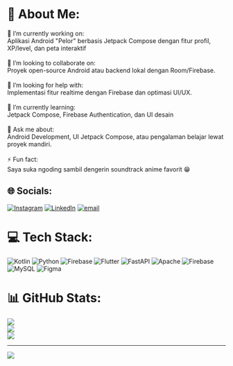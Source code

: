 # 💫 About Me:
🔭 I’m currently working on:  <br>Aplikasi Android "Pelor" berbasis Jetpack Compose dengan fitur profil, XP/level, dan peta interaktif<br><br>👯 I’m looking to collaborate on:  <br>Proyek open-source Android atau backend lokal dengan Room/Firebase.<br><br>🤝 I’m looking for help with:  <br>Implementasi fitur realtime dengan Firebase dan optimasi UI/UX.<br><br>🌱 I’m currently learning:  <br>Jetpack Compose, Firebase Authentication, dan UI desain <br><br>💬 Ask me about:  <br>Android Development, UI Jetpack Compose, atau pengalaman belajar lewat proyek mandiri.<br><br>⚡ Fun fact:  <br>Saya suka ngoding sambil dengerin soundtrack anime favorit 😁<br>


## 🌐 Socials:
[![Instagram](https://img.shields.io/badge/Instagram-%23E4405F.svg?logo=Instagram&logoColor=white)](https://instagram.com/@adealrizal99) [![LinkedIn](https://img.shields.io/badge/LinkedIn-%230077B5.svg?logo=linkedin&logoColor=white)](https://www.linkedin.com/in/ade-alrizal-715899345?utm_source=share&utm_campaign=share_via&utm_content=profile&utm_medium=ios_app) [![email](https://img.shields.io/badge/Email-D14836?logo=gmail&logoColor=white)](mailto:adealrizal19@gmail.com) 

# 💻 Tech Stack:
![Kotlin](https://img.shields.io/badge/kotlin-%237F52FF.svg?style=for-the-badge&logo=kotlin&logoColor=white) ![Python](https://img.shields.io/badge/python-3670A0?style=for-the-badge&logo=python&logoColor=ffdd54) ![Firebase](https://img.shields.io/badge/firebase-%23039BE5.svg?style=for-the-badge&logo=firebase) ![Flutter](https://img.shields.io/badge/Flutter-%2302569B.svg?style=for-the-badge&logo=Flutter&logoColor=white) ![FastAPI](https://img.shields.io/badge/FastAPI-005571?style=for-the-badge&logo=fastapi) ![Apache](https://img.shields.io/badge/apache-%23D42029.svg?style=for-the-badge&logo=apache&logoColor=white) ![Firebase](https://img.shields.io/badge/firebase-a08021?style=for-the-badge&logo=firebase&logoColor=ffcd34) ![MySQL](https://img.shields.io/badge/mysql-4479A1.svg?style=for-the-badge&logo=mysql&logoColor=white) ![Figma](https://img.shields.io/badge/figma-%23F24E1E.svg?style=for-the-badge&logo=figma&logoColor=white)
# 📊 GitHub Stats:
![](https://github-readme-stats.vercel.app/api?username=AdeAl29&theme=dark&hide_border=false&include_all_commits=true&count_private=true)<br/>
![](https://nirzak-streak-stats.vercel.app/?user=AdeAl29&theme=dark&hide_border=false)<br/>
![](https://github-readme-stats.vercel.app/api/top-langs/?username=AdeAl29&theme=dark&hide_border=false&include_all_commits=true&count_private=true&layout=compact)

---
[![](https://visitcount.itsvg.in/api?id=AdeAl29&icon=0&color=0)](https://visitcount.itsvg.in)

<!-- Proudly created with GPRM ( https://gprm.itsvg.in ) -->
